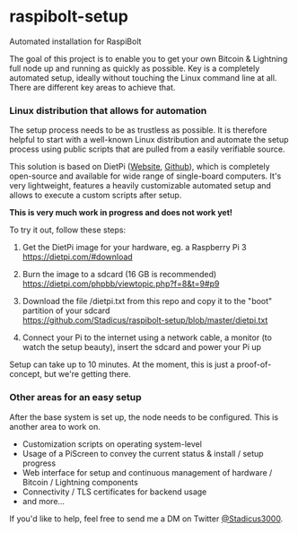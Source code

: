 # raspibolt-setup
Automated installation for RaspiBolt

The goal of this project is to enable you to get your own Bitcoin & Lightning full node up and running as quickly as possible. Key is a completely automated setup, ideally without touching the Linux command line at all. There are different key areas to achieve that.

### Linux distribution that allows for automation  
   The setup process needs to be as trustless as possible. It is therefore helpful to start with a well-known Linux distribution and automate the setup process using public scripts that are pulled from a easily verifiable source. 
   
This solution is based on DietPi ([Website](https://dietpi.com/), [Github](https://github.com/Fourdee/DietPi)), which is completely open-source and available for wide range of single-board computers. It's very lightweight, features a heavily customizable automated  setup and allows to execute a custom scripts after setup.

**This is very much work in progress and does not work yet!**

To try it out, follow these steps:

1. Get the DietPi image for your hardware, eg. a Raspberry Pi 3  
  https://dietpi.com/#download  
  
1. Burn the image to a sdcard (16 GB is recommended)  
  https://dietpi.com/phpbb/viewtopic.php?f=8&t=9#p9
  
1. Download the file /dietpi.txt from this repo and copy it to the "boot" partition of your sdcard  
  https://github.com/Stadicus/raspibolt-setup/blob/master/dietpi.txt
  
1. Connect your Pi to the internet using a network cable, a monitor (to watch the setup beauty), insert the sdcard and power your Pi up

Setup can take up to 10 minutes. At the moment, this is just a proof-of-concept, but we're getting there.

### Other areas for an easy setup
After the base system is set up, the node needs to be configured. This is another area to work on.

* Customization scripts on operating system-level
* Usage of a PiScreen to convey the current status & install / setup progress
* Web interface for setup and continuous management of hardware / Bitcoin / Lightning components
* Connectivity / TLS certificates for backend usage
* and more...

If you'd like to help, feel free to send me a DM on Twitter [@Stadicus3000](https://twitter.com/Stadicus3000).
